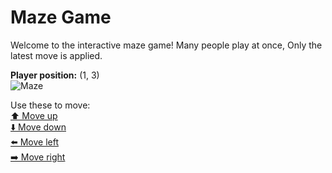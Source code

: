 # Maze Game  
Welcome to the interactive maze game! Many people play at once, Only the latest move is applied.

**Player position:** (1, 3)  
![Maze](https://github-maze-game.vercel.app/images/pos_1_3.png?t=1760640838511)

Use these to move:  
[⬆️ Move up](https://github-maze-game.vercel.app/move/1_3_w)  
[⬇️ Move down](https://github-maze-game.vercel.app/move/1_3_s)  
[⬅️ Move left](https://github-maze-game.vercel.app/move/1_3_a)  
[➡️ Move right](https://github-maze-game.vercel.app/move/1_3_d)
